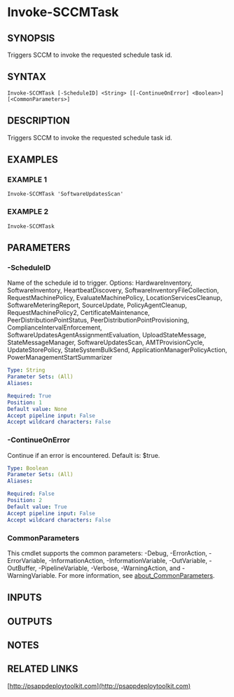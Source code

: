 ﻿---
external help file: PSAppDeployToolkit-help.xml
Module Name: PSAppDeployToolkit
online version: http://psappdeploytoolkit.com
schema: 2.0.0
---

# Invoke-SCCMTask

## SYNOPSIS
Triggers SCCM to invoke the requested schedule task id.

## SYNTAX

```
Invoke-SCCMTask [-ScheduleID] <String> [[-ContinueOnError] <Boolean>] [<CommonParameters>]
```

## DESCRIPTION
Triggers SCCM to invoke the requested schedule task id.

## EXAMPLES

### EXAMPLE 1
```
Invoke-SCCMTask 'SoftwareUpdatesScan'
```

### EXAMPLE 2
```
Invoke-SCCMTask
```

## PARAMETERS

### -ScheduleID
Name of the schedule id to trigger.
Options: HardwareInventory, SoftwareInventory, HeartbeatDiscovery, SoftwareInventoryFileCollection, RequestMachinePolicy, EvaluateMachinePolicy,
LocationServicesCleanup, SoftwareMeteringReport, SourceUpdate, PolicyAgentCleanup, RequestMachinePolicy2, CertificateMaintenance, PeerDistributionPointStatus,
PeerDistributionPointProvisioning, ComplianceIntervalEnforcement, SoftwareUpdatesAgentAssignmentEvaluation, UploadStateMessage, StateMessageManager,
SoftwareUpdatesScan, AMTProvisionCycle, UpdateStorePolicy, StateSystemBulkSend, ApplicationManagerPolicyAction, PowerManagementStartSummarizer

```yaml
Type: String
Parameter Sets: (All)
Aliases:

Required: True
Position: 1
Default value: None
Accept pipeline input: False
Accept wildcard characters: False
```

### -ContinueOnError
Continue if an error is encountered.
Default is: $true.

```yaml
Type: Boolean
Parameter Sets: (All)
Aliases:

Required: False
Position: 2
Default value: True
Accept pipeline input: False
Accept wildcard characters: False
```

### CommonParameters
This cmdlet supports the common parameters: -Debug, -ErrorAction, -ErrorVariable, -InformationAction, -InformationVariable, -OutVariable, -OutBuffer, -PipelineVariable, -Verbose, -WarningAction, and -WarningVariable. For more information, see [about_CommonParameters](http://go.microsoft.com/fwlink/?LinkID=113216).

## INPUTS

## OUTPUTS

## NOTES

## RELATED LINKS

[http://psappdeploytoolkit.com](http://psappdeploytoolkit.com)

